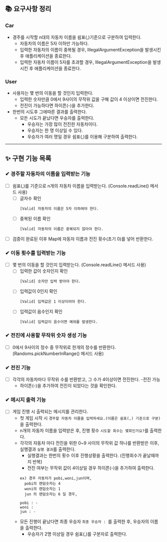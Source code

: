 ## 📚 요구사항 정리

### Car
- 경주를 시작할 n대의 자동차 이름을 쉼표(,)기준으로 구분하여 입력한다.
  - 자동차의 이름은 5자 이하만 가능하다.
  - 입력한 자동차의 이름이 중복될 경우, IllegalArgumentException을 발생시킨 후 애플리케이션을 종료한다.
  - 입력한 자동차 이름이 5자를 초과할 경우, IllegalArgumentException을 발생시킨 후 애플리케이션을 종료한다.

### User

- 사용자는 몇 번의 이동을 할 것인지 입력한다.
    - 입력한 숫자만큼 0에서 9사이의 무작위 값을 구해 값이 4 이상이면 전진한다.
    - 전진이 가능하다면 하이픈(-)을 추가한다.
- 한번의 시도후 그에따른 결과를 출력한다.
  - 모든 시도가 끝났다면 우승자를 출력한다.
    - 우승자는 가장 많이 전진한 자동차이다.
    - 우승자는 한 명 이상일 수 있다.
    - 우승자가 여러 명일 경우 쉼표(,)를 이용해 구분하여 출력한다.

---

## ✨ 구현 기능 목록

### ✔ 경주할 자동차의 이름을 입력받는 기능

  - [ ] 쉼표(,)를 기준으로 n개의 자동차 이름을 입력받는다. (Console.readLine() 메서드 사용)
    - [ ] 글자수 확인
      ```
      [Valid] 자동자의 이름은 5자 이하여야 한다.
      ```
    - [ ] 중복된 이름 확인
      ```
      [Valid] 자동차의 이름은 중복되지 않아야 한다.
      ```
  - [ ] 검증이 완료된 이후 Map에 자동자 이름과 전진 횟수(초기 0)를 넣어 반환한다.
### ✔ 이동 횟수를 입력받는 기능
  - [ ] 몇 번의 이동을 할 것인지 입력받는다. (Console.readLine() 메서드 사용)
    - [ ] 입력한 값이 숫자인지 확인
      ```
      [Valid] 숫자만 입력 받아야 한다.
      ```
    - [ ] 입력값이 0인지 확인
      ```
      [Valid] 입력값은 1 이상이어야 한다.
      ```
    - [ ] 입력값이 음수인지 확인
      ```
      [Valid] 입력값이 음수이면 예외를 발생한다.
      ```
### ✔ 전진에 사용할 무작위 숫자 생성 기능
  - [ ] 0에서 9사이의 정수 중 무작위로 한개의 정수를 반환한다. (Randoms.pickNumberInRange() 메서드 사용)

### ✔ 전진 기능
  - [ ] 각각의 자동차마다 무작위 수를 반환받고, 그 수가 4이상이면 전진한다.
    -전진 가능
      - 하이픈(-)을 추가하여 전진이 되었다는 것을 확인한다.
### ✔ 메시지 출력 기능
- [ ] 게임 진행 시 출력되는 메시지를 관리한다.
    - 첫 게임 시작 시 `경주할 자동차 이름을 입력하세요.(이름은 쉼표(,) 기준으로 구분)`을 출력한다.
    - n개의 자동차 이름을 입력받은 후, 진행 횟수 `시도할 회수는 몇회인가요?`를 출력한다.
    - 각각의 자동차 마다 전진을 위한 0~9 사이의 무작위 값 하나를 반환받은 이후, 실행결과 `실행 결과`를 출력한다.
      - 실행결과는 한번의 횟수 이후 진행상황을 출력한다. (진행회수가 끝날때까지 반복)
      - 전진 여부는 무작위 값이 4이상일 경우 하이픈(-)을 추가하여 출력한다.
      ```
      ex) 경주 자동차가 pobi,woni,jun이며,
        pobi의 랜덤숫자는 4
        woni의 랜덤숫자는 1
        jun 의 랜덤숫자는 6 일 경우,
      
      pobi : -
      woni : 
      jun : -
      ```
    - 모든 진행이 끝났다면 최종 우승자 `최종 우승자 : `를 출력한 후, 우승자의 이름을 출력한다.
      - 우승자가 2명 이상일 경우 쉼표(,)를 구분자로 출력한다.
